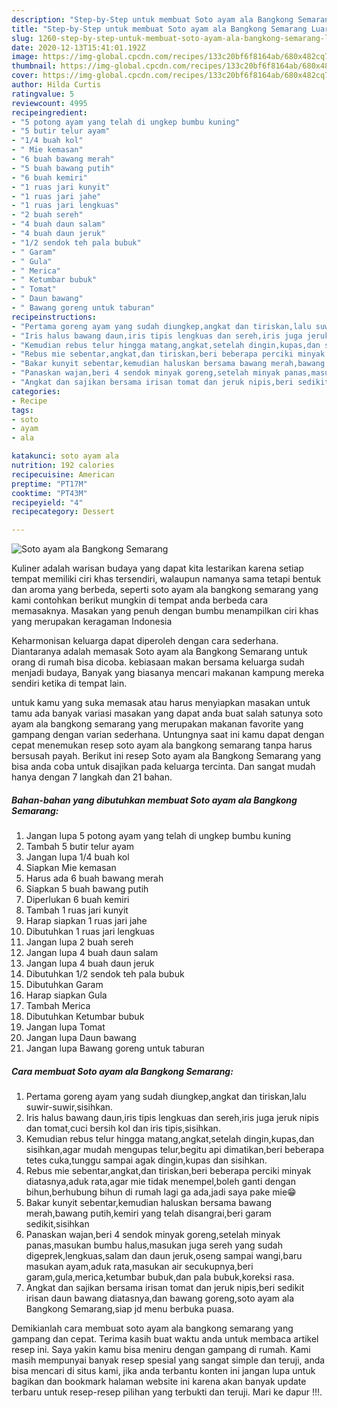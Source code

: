 ```yaml
---
description: "Step-by-Step untuk membuat Soto ayam ala Bangkong Semarang Luar biasa"
title: "Step-by-Step untuk membuat Soto ayam ala Bangkong Semarang Luar biasa"
slug: 1260-step-by-step-untuk-membuat-soto-ayam-ala-bangkong-semarang-luar-biasa
date: 2020-12-13T15:41:01.192Z
image: https://img-global.cpcdn.com/recipes/133c20bf6f8164ab/680x482cq70/soto-ayam-ala-bangkong-semarang-foto-resep-utama.jpg
thumbnail: https://img-global.cpcdn.com/recipes/133c20bf6f8164ab/680x482cq70/soto-ayam-ala-bangkong-semarang-foto-resep-utama.jpg
cover: https://img-global.cpcdn.com/recipes/133c20bf6f8164ab/680x482cq70/soto-ayam-ala-bangkong-semarang-foto-resep-utama.jpg
author: Hilda Curtis
ratingvalue: 5
reviewcount: 4995
recipeingredient:
- "5 potong ayam yang telah di ungkep bumbu kuning"
- "5 butir telur ayam"
- "1/4 buah kol"
- " Mie kemasan"
- "6 buah bawang merah"
- "5 buah bawang putih"
- "6 buah kemiri"
- "1 ruas jari kunyit"
- "1 ruas jari jahe"
- "1 ruas jari lengkuas"
- "2 buah sereh"
- "4 buah daun salam"
- "4 buah daun jeruk"
- "1/2 sendok teh pala bubuk"
- " Garam"
- " Gula"
- " Merica"
- " Ketumbar bubuk"
- " Tomat"
- " Daun bawang"
- " Bawang goreng untuk taburan"
recipeinstructions:
- "Pertama goreng ayam yang sudah diungkep,angkat dan tiriskan,lalu suwir-suwir,sisihkan."
- "Iris halus bawang daun,iris tipis lengkuas dan sereh,iris juga jeruk nipis dan tomat,cuci bersih kol dan iris tipis,sisihkan."
- "Kemudian rebus telur hingga matang,angkat,setelah dingin,kupas,dan sisihkan,agar mudah mengupas telur,begitu api dimatikan,beri beberapa tetes cuka,tunggu sampai agak dingin,kupas dan sisihkan."
- "Rebus mie sebentar,angkat,dan tiriskan,beri beberapa perciki minyak diatasnya,aduk rata,agar mie tidak menempel,boleh ganti dengan bihun,berhubung bihun di rumah lagi ga ada,jadi saya pake mie😁"
- "Bakar kunyit sebentar,kemudian haluskan bersama bawang merah,bawang putih,kemiri yang telah disangrai,beri garam sedikit,sisihkan"
- "Panaskan wajan,beri 4 sendok minyak goreng,setelah minyak panas,masukan bumbu halus,masukan juga sereh yang sudah digeprek,lengkuas,salam dan daun jeruk,oseng sampai wangi,baru masukan ayam,aduk rata,masukan air secukupnya,beri garam,gula,merica,ketumbar bubuk,dan pala bubuk,koreksi rasa."
- "Angkat dan sajikan bersama irisan tomat dan jeruk nipis,beri sedikit irisan daun bawang diatasnya,dan bawang goreng,soto ayam ala Bangkong Semarang,siap jd menu berbuka puasa."
categories:
- Recipe
tags:
- soto
- ayam
- ala

katakunci: soto ayam ala 
nutrition: 192 calories
recipecuisine: American
preptime: "PT17M"
cooktime: "PT43M"
recipeyield: "4"
recipecategory: Dessert

---
```



![Soto ayam ala Bangkong Semarang](https://img-global.cpcdn.com/recipes/133c20bf6f8164ab/680x482cq70/soto-ayam-ala-bangkong-semarang-foto-resep-utama.jpg)

Kuliner adalah warisan budaya yang dapat kita lestarikan karena setiap tempat memiliki ciri khas tersendiri, walaupun namanya sama tetapi bentuk dan aroma yang berbeda, seperti soto ayam ala bangkong semarang yang kami contohkan berikut mungkin di tempat anda berbeda cara memasaknya. Masakan yang penuh dengan bumbu menampilkan ciri khas yang merupakan keragaman Indonesia

Keharmonisan keluarga dapat diperoleh dengan cara sederhana. Diantaranya adalah memasak Soto ayam ala Bangkong Semarang untuk orang di rumah bisa dicoba. kebiasaan makan bersama keluarga sudah menjadi budaya, Banyak yang biasanya mencari makanan kampung mereka sendiri ketika di tempat lain.



untuk kamu yang suka memasak atau harus menyiapkan masakan untuk tamu ada banyak variasi masakan yang dapat anda buat salah satunya soto ayam ala bangkong semarang yang merupakan makanan favorite yang gampang dengan varian sederhana. Untungnya saat ini kamu dapat dengan cepat menemukan resep soto ayam ala bangkong semarang tanpa harus bersusah payah.
Berikut ini resep Soto ayam ala Bangkong Semarang yang bisa anda coba untuk disajikan pada keluarga tercinta. Dan sangat mudah hanya dengan 7 langkah dan 21 bahan.


<!--inarticleads1-->

##### Bahan-bahan yang dibutuhkan membuat Soto ayam ala Bangkong Semarang:

1. Jangan lupa 5 potong ayam yang telah di ungkep bumbu kuning
1. Tambah 5 butir telur ayam
1. Jangan lupa 1/4 buah kol
1. Siapkan  Mie kemasan
1. Harus ada 6 buah bawang merah
1. Siapkan 5 buah bawang putih
1. Diperlukan 6 buah kemiri
1. Tambah 1 ruas jari kunyit
1. Harap siapkan 1 ruas jari jahe
1. Dibutuhkan 1 ruas jari lengkuas
1. Jangan lupa 2 buah sereh
1. Jangan lupa 4 buah daun salam
1. Jangan lupa 4 buah daun jeruk
1. Dibutuhkan 1/2 sendok teh pala bubuk
1. Dibutuhkan  Garam
1. Harap siapkan  Gula
1. Tambah  Merica
1. Dibutuhkan  Ketumbar bubuk
1. Jangan lupa  Tomat
1. Jangan lupa  Daun bawang
1. Jangan lupa  Bawang goreng untuk taburan




<!--inarticleads2-->

##### Cara membuat  Soto ayam ala Bangkong Semarang:

1. Pertama goreng ayam yang sudah diungkep,angkat dan tiriskan,lalu suwir-suwir,sisihkan.
1. Iris halus bawang daun,iris tipis lengkuas dan sereh,iris juga jeruk nipis dan tomat,cuci bersih kol dan iris tipis,sisihkan.
1. Kemudian rebus telur hingga matang,angkat,setelah dingin,kupas,dan sisihkan,agar mudah mengupas telur,begitu api dimatikan,beri beberapa tetes cuka,tunggu sampai agak dingin,kupas dan sisihkan.
1. Rebus mie sebentar,angkat,dan tiriskan,beri beberapa perciki minyak diatasnya,aduk rata,agar mie tidak menempel,boleh ganti dengan bihun,berhubung bihun di rumah lagi ga ada,jadi saya pake mie😁
1. Bakar kunyit sebentar,kemudian haluskan bersama bawang merah,bawang putih,kemiri yang telah disangrai,beri garam sedikit,sisihkan
1. Panaskan wajan,beri 4 sendok minyak goreng,setelah minyak panas,masukan bumbu halus,masukan juga sereh yang sudah digeprek,lengkuas,salam dan daun jeruk,oseng sampai wangi,baru masukan ayam,aduk rata,masukan air secukupnya,beri garam,gula,merica,ketumbar bubuk,dan pala bubuk,koreksi rasa.
1. Angkat dan sajikan bersama irisan tomat dan jeruk nipis,beri sedikit irisan daun bawang diatasnya,dan bawang goreng,soto ayam ala Bangkong Semarang,siap jd menu berbuka puasa.




Demikianlah cara membuat soto ayam ala bangkong semarang yang gampang dan cepat. Terima kasih buat waktu anda untuk membaca artikel resep ini. Saya yakin kamu bisa meniru dengan gampang di rumah. Kami masih mempunyai banyak resep spesial yang sangat simple dan teruji, anda bisa mencari di situs kami, jika anda terbantu konten ini jangan lupa untuk bagikan dan bookmark halaman website ini karena akan banyak update terbaru untuk resep-resep pilihan yang terbukti dan teruji. Mari ke dapur !!!. 
